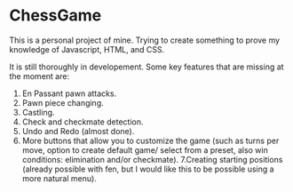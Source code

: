 # ChessGame

This is a personal project of mine. Trying to create something to prove my knowledge of Javascript, HTML, and CSS.

It is still thoroughly in developement. Some key features that are missing at the moment are: 
1. En Passant pawn attacks. 
2. Pawn piece changing. 
3. Castling. 
4. Check and checkmate detection. 
5. Undo and Redo (almost done). 
6. More buttons that allow you to customize the game (such as turns per move, option to create default game/ select from a preset, also win conditions: elimination and/or checkmate). 
7.Creating starting positions (already possible with fen, but I would like this to be possible using a more natural menu).
